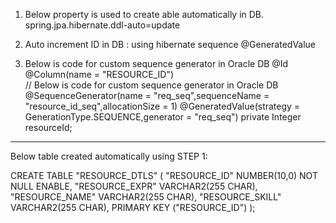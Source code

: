 
1.  Below property is used to create able automatically in DB. 
spring.jpa.hibernate.ddl-auto=update   
    
2. Auto increment ID in DB :  using hibernate sequence
   @GeneratedValue
   
3. Below is code for custom sequence generator in Oracle DB
   @Id
   @Column(name = "RESOURCE_ID")  
   // Below is code for custom sequence generator in Oracle DB
   @SequenceGenerator(name = "req_seq",sequenceName = "resource_id_seq",allocationSize = 1)
   @GeneratedValue(strategy = GenerationType.SEQUENCE,generator = "req_seq")
   private Integer resourceId;

---------
Below table created automatically using STEP 1:

CREATE TABLE "RESOURCE_DTLS"
(	"RESOURCE_ID" NUMBER(10,0) NOT NULL ENABLE,
"RESOURCE_EXPR" VARCHAR2(255 CHAR),
"RESOURCE_NAME" VARCHAR2(255 CHAR),
"RESOURCE_SKILL" VARCHAR2(255 CHAR),
PRIMARY KEY ("RESOURCE_ID")
);
